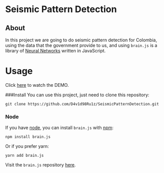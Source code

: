 # Seismic Pattern Detection

## About

In this project we are going to do seismic pattern detection for Colombia, using the data that the government provide to us, and using `brain.js` is a library of [Neural Networks](http://en.wikipedia.org/wiki/Artificial_neural_network) written in JavaScript.
    
# Usage

Click [here](http://portafolio.davidruiz.xyz/index.html) to watch the DEMO.

###Install
You can use this project, just need to clone this repository:

```
git clone https://github.com/D4v1d98Ru1z/SeismicPatternDetection.git
```


### Node
If you have [node](http://nodejs.org/), you can install `brain.js` with [npm](http://npmjs.org):

```
npm install brain.js
```

Or if you prefer yarn:
```
yarn add brain.js
```
Visit the `brain.js` repository [here](https://github.com/BrainJS/brain.js).
